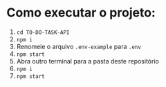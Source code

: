 # Como executar o projeto:

1. ``cd TO-DO-TASK-API``
2. ``npm i``
3. Renomeie o arquivo ``.env-example`` para ``.env``
4. ``npm start``
5. Abra outro terminal para a pasta deste repositório
6. ``npm i``
7. ``npm start``